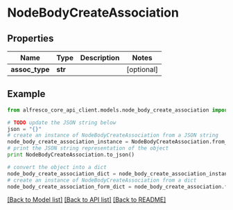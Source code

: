 # NodeBodyCreateAssociation


## Properties
Name | Type | Description | Notes
------------ | ------------- | ------------- | -------------
**assoc_type** | **str** |  | [optional] 

## Example

```python
from alfresco_core_api_client.models.node_body_create_association import NodeBodyCreateAssociation

# TODO update the JSON string below
json = "{}"
# create an instance of NodeBodyCreateAssociation from a JSON string
node_body_create_association_instance = NodeBodyCreateAssociation.from_json(json)
# print the JSON string representation of the object
print NodeBodyCreateAssociation.to_json()

# convert the object into a dict
node_body_create_association_dict = node_body_create_association_instance.to_dict()
# create an instance of NodeBodyCreateAssociation from a dict
node_body_create_association_form_dict = node_body_create_association.from_dict(node_body_create_association_dict)
```
[[Back to Model list]](../README.md#documentation-for-models) [[Back to API list]](../README.md#documentation-for-api-endpoints) [[Back to README]](../README.md)


